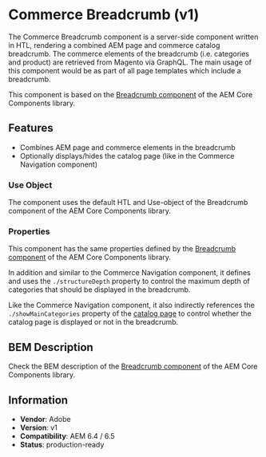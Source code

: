 <!--
Copyright 2019 Adobe Systems Incorporated

Licensed under the Apache License, Version 2.0 (the "License");
you may not use this file except in compliance with the License.
You may obtain a copy of the License at

    http://www.apache.org/licenses/LICENSE-2.0

Unless required by applicable law or agreed to in writing, software
distributed under the License is distributed on an "AS IS" BASIS,
WITHOUT WARRANTIES OR CONDITIONS OF ANY KIND, either express or implied.
See the License for the specific language governing permissions and
limitations under the License.
-->

# Commerce Breadcrumb (v1)

The Commerce Breadcrumb component is a server-side component written in HTL, rendering a combined AEM page and commerce catalog breadcrumb.
The commerce elements of the breadcrumb (i.e. categories and product) are retrieved from Magento via GraphQL. The main usage of this component would be as part of all page templates which include a breadcrumb.

This component is based on the [Breadcrumb component](https://github.com/adobe/aem-core-wcm-components/tree/master/content/src/content/jcr_root/apps/core/wcm/components/breadcrumb/v2/breadcrumb) of the AEM Core Components library.

## Features

- Combines AEM page and commerce elements in the breadcrumb
- Optionally displays/hides the catalog page (like in the Commerce Navigation component)

### Use Object

The component uses the default HTL and Use-object of the Breadcrumb component of the AEM Core Components library.

### Properties

This component has the same properties defined by the [Breadcrumb component](https://github.com/adobe/aem-core-wcm-components/tree/master/content/src/content/jcr_root/apps/core/wcm/components/breadcrumb/v2/breadcrumb) of the AEM Core Components library.

In addition and similar to the Commerce Navigation component, it defines and uses the `./structureDepth` property to control the maximum depth of categories that should be displayed in the breadcrumb.

Like the Commerce Navigation component, it also indirectly references the `./showMainCategories` property of the [catalog page](/ui.apps/src/main/content/jcr_root/apps/core/cif/components/structure/catalogpage/v1/catalogpage) to control whether the catalog page is displayed or not in the breadcrumb.

## BEM Description

Check the BEM description of the [Breadcrumb component](https://github.com/adobe/aem-core-wcm-components/tree/master/content/src/content/jcr_root/apps/core/wcm/components/breadcrumb/v2/breadcrumb) of the AEM Core Components library.

## Information

- **Vendor**: Adobe
- **Version**: v1
- **Compatibility**: AEM 6.4 / 6.5
- **Status**: production-ready

